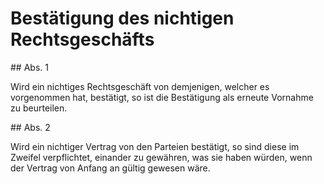 # Bestätigung des nichtigen Rechtsgeschäfts



\#\# Abs. 1

 Wird ein nichtiges Rechtsgeschäft von demjenigen, welcher es vorgenommen hat, bestätigt, so ist die Bestätigung als erneute Vornahme zu beurteilen.

\#\# Abs. 2

 Wird ein nichtiger Vertrag von den Parteien bestätigt, so sind diese im Zweifel verpflichtet, einander zu gewähren, was sie haben würden, wenn der Vertrag von Anfang an gültig gewesen wäre. 

